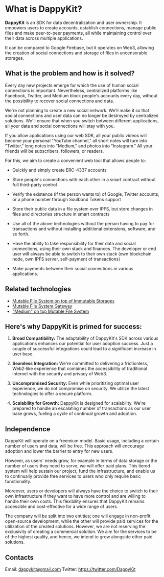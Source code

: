 # What is DappyKit?

**DappyKit** is an SDK for data decentralization and user ownership. It empowers users to create accounts, establish connections, manage public files and make peer-to-peer payments, all while maintaining control over their data across multiple applications.

It can be compared to Google Firebase, but it operates on Web3, allowing the creation of social connections and storage of files in uncensorable storages.

## What is the problem and how is it solved?

Every day new projects emerge for which the use of human social connections is important. Nevertheless, centralized platforms like Facebook, Twitter, and Medium block people's accounts every day, without the possibility to recover social connections and data.

We're not planning to create a new social network. We'll make it so that social connections and user data can no longer be destroyed by centralized solutions. We'll ensure that when you switch between different applications, all your data and social connections will stay with you.

If you allow applications using our web SDK, all your public videos will become your personal "YouTube channel," all short notes will turn into "Twitter," long notes into "Medium," and photos into "Instagram." All your friends will be subscribers, followers, or readers.

For this, we aim to create a convenient web tool that allows people to:

-   Quickly and simply create ERC-4337 accounts

-   Store people's connections with each other in a smart contract without full third-party control

-   Verify the existence (if the person wants to) of Google, Twitter accounts, or a phone number through Soulbond Tokens support

-   Store their public data in a file system over IPFS, but store changes in files and directories structure in smart contracts

-   Use all of the above technologies without the person having to pay for transactions and without installing additional extensions, software, and so forth.

-   Have the ability to take responsibility for their data and social connections, using their own stack and finances. The developer or end user will always be able to switch to their own stack (own blockchain node, own IPFS server, self-payment of transactions)

-   Make payments between their social connections in various applications.

## Related technologies
- [Mutable File System on top of Immutable Storages](https://github.com/FairJournal/file-system)
- [Mutable File System Gateway](https://github.com/FairJournal/backend)
- ["Medium" on top Mutable File System](https://github.com/FairJournal/frontend)

## Here's why DappyKit is primed for success:

1.  **Broad Compatibility:** The adaptability of DappyKit's SDK across various applications enhances our potential for user adoption success. Just a couple of successful integrations could lead to a significant increase in user base.

2.  **Seamless Integration:** We're committed to delivering a frictionless, Web2-like experience that combines the accessibility of traditional internet with the security and privacy of Web3.

3.  **Uncompromised Security:** Even while prioritizing optimal user experience, we do not compromise on security. We utilize the latest technologies to offer a secure platform.

4.  **Scalability for Growth:** DappyKit is designed for scalability. We're prepared to handle an escalating number of transactions as our user base grows, fueling a cycle of continual growth and adoption.

## Independence

DappyKit will operate on a freemium model. Basic usage, including a certain number of users and data, will be free. This approach will encourage adoption and lower the barrier to entry for new users.

However, as users' needs grow, for example in terms of data storage or the number of users they need to serve, we will offer paid plans. This tiered system will help sustain our project, fund the infrastructure, and enable us to continually provide free services to users who only require basic functionality.

Moreover, users or developers will always have the choice to switch to their own infrastructure if they want to have more control and are willing to handle their own costs. This flexibility ensures that DappyKit remains accessible and cost-effective for a wide range of users.

The company will be split into two entities; one will engage in non-profit open-source development, while the other will provide paid services for the utilization of the created solutions. However, we are not reserving the exclusivity of creating a commercial solution. We aim for the services to be of the highest quality, and hence, we intend to grow alongside other paid solutions.

## Contacts

Email: dappykit@gmail.com
Twitter: https://twitter.com/DappyKit
